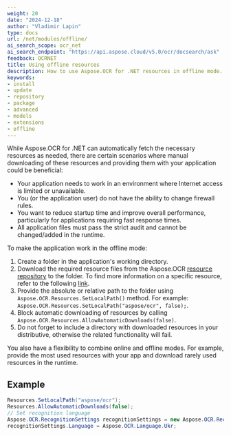 ```yaml
---
weight: 20
date: "2024-12-18"
author: "Vladimir Lapin"
type: docs
url: /net/modules/offline/
ai_search_scope: ocr_net
ai_search_endpoint: "https://api.aspose.cloud/v5.0/ocr/docsearch/ask"
feedback: OCRNET
title: Using offline resources
description: How to use Aspose.OCR for .NET resources in offline mode.
keywords:
- install
- update
- repository
- package
- advanced
- models
- extensions
- offline
---
```


While Aspose.OCR for .NET can automatically fetch the necessary resources as needed, there are certain scenarios where manual downloading of these resources and providing them with your application could be beneficial:

- Your application needs to work in an environment where Internet access is limited or unavailable.
- You (or the application user) do not have the ability to change firewall rules.
- You want to reduce startup time and improve overall performance, particularly for applications requiring fast response times.
- All application files must pass the strict audit and cannot be changed/added in the runtime.

To make the application work in the offline mode:

1. Create a folder in the application's working directory.
2. Download the required resource files from the Aspose.OCR [resource repository](https://github.com/aspose-ocr/resources) to the folder. To find more information on a specific resource, refer to the following [link](https://github.com/aspose-ocr/resources/blob/main/README.md#resources).
3. Provide the absolute or relative path to the folder using `Aspose.OCR.Resources.SetLocalPath()` method. For example: `Aspose.OCR.Resources.SetLocalPath("aspose/ocr", false);`.
4. Block automatic downloading of resources by calling `Aspose.OCR.Resources.AllowAutomaticDownloads(false)`.
5. Do not forget to include a directory with downloaded resources in your distributive, otherwise the related functionality will fail.

You also have a flexibility to combine online and offline modes. For example, provide the most used resources with your app and download rarely used resources in the runtime.

## Example

```csharp
Resources.SetLocalPath("aspose/ocr");
Resources.AllowAutomaticDownloads(false);
// Set recognition language
Aspose.OCR.RecognitionSettings recognitionSettings = new Aspose.OCR.RecognitionSettings();
recognitionSettings.Language = Aspose.OCR.Language.Ukr;
```
